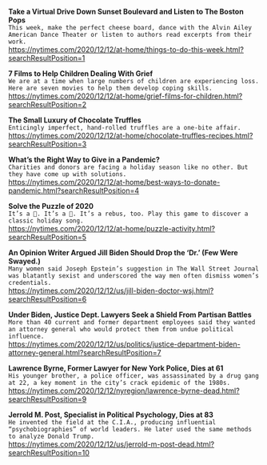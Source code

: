 **Take a Virtual Drive Down Sunset Boulevard and Listen to The Boston Pops**\
`This week, make the perfect cheese board, dance with the Alvin Ailey American Dance Theater or listen to authors read excerpts from their work.`\
https://nytimes.com/2020/12/12/at-home/things-to-do-this-week.html?searchResultPosition=1

**7 Films to Help Children Dealing With Grief**\
`We are at a time when large numbers of children are experiencing loss. Here are seven movies to help them develop coping skills.`\
https://nytimes.com/2020/12/12/at-home/grief-films-for-children.html?searchResultPosition=2

**The Small Luxury of Chocolate Truffles**\
`Enticingly imperfect, hand-rolled truffles are a one-bite affair.`\
https://nytimes.com/2020/12/12/at-home/chocolate-truffles-recipes.html?searchResultPosition=3

**What’s the Right Way to Give in a Pandemic?**\
`Charities and donors are facing a holiday season like no other. But they have come up with solutions.`\
https://nytimes.com/2020/12/12/at-home/best-ways-to-donate-pandemic.html?searchResultPosition=4

**Solve the Puzzle of 2020**\
`It’s a 🧩. It’s a 🌽. It’s a rebus, too. Play this game to discover a classic holiday song.`\
https://nytimes.com/2020/12/12/at-home/puzzle-activity.html?searchResultPosition=5

**An Opinion Writer Argued Jill Biden Should Drop the ‘Dr.’ (Few Were Swayed.)**\
`Many women said Joseph Epstein’s suggestion in The Wall Street Journal was blatantly sexist and underscored the way men often dismiss women’s credentials.`\
https://nytimes.com/2020/12/12/us/jill-biden-doctor-wsj.html?searchResultPosition=6

**Under Biden, Justice Dept. Lawyers Seek a Shield From Partisan Battles**\
`More than 40 current and former department employees said they wanted an attorney general who would protect them from undue political influence.`\
https://nytimes.com/2020/12/12/us/politics/justice-department-biden-attorney-general.html?searchResultPosition=7

**Lawrence Byrne, Former Lawyer for New York Police, Dies at 61**\
`His younger brother, a police officer, was assassinated by a drug gang at 22, a key moment in the city’s crack epidemic of the 1980s.`\
https://nytimes.com/2020/12/12/nyregion/lawrence-byrne-dead.html?searchResultPosition=9

**Jerrold M. Post, Specialist in Political Psychology, Dies at 83**\
`He invented the field at the C.I.A., producing influential “psychobiographies” of world leaders. He later used the same methods to analyze Donald Trump.`\
https://nytimes.com/2020/12/12/us/jerrold-m-post-dead.html?searchResultPosition=10

